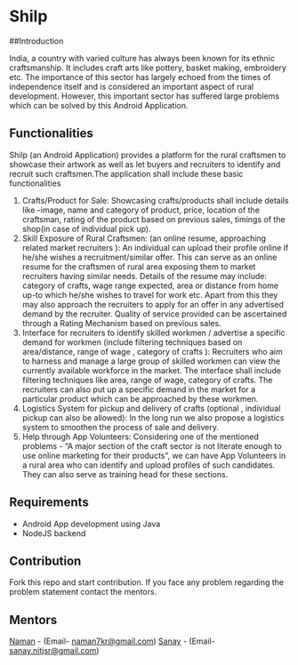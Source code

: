 # Shilp
##Introduction

India, a country with varied culture has always been known for its ethnic craftsmanship. It includes craft arts like pottery, basket making, embroidery etc. The importance of this sector has largely echoed from the times of independence itself and is considered an important aspect of rural development. However, this important sector has suffered large problems which can be solved by this Android Application.

## Functionalities

Shilp (an Android Application) provides a platform for the rural craftsmen to showcase their artwork as well as let buyers and recruiters to identify and recruit such craftsmen.The application shall include these basic functionalities
1)	Crafts/Product for Sale: Showcasing crafts/products shall include details like -image, name and category of product, price, location of the craftsman, rating of the product based on previous sales, timings of the shop(in case of individual pick up).
2)	Skill Exposure of Rural Craftsmen: (an online resume, approaching related market recruiters ):  An individual can upload their profile online if he/she wishes a recruitment/similar offer. This can serve as an online resume for the craftsmen of rural area exposing them to market recruiters having similar needs. Details of the resume may include: category of crafts, wage range expected, area or distance from home up-to which he/she wishes to travel for work etc. Apart from this they may also approach the recruiters to apply for an offer in any advertised demand by the recruiter. Quality of service provided can be ascertained through a Rating Mechanism based on previous sales.
3)	Interface for recruiters to identify skilled workmen / advertise a specific demand for workmen (include filtering techniques based on area/distance, range of wage , category of crafts ): Recruiters who aim to harness and manage a large group of skilled workmen can view the currently available workforce in the market. The interface shall include filtering techniques like area, range of wage, category of crafts. The recruiters can also put up a specific demand in the market for a particular product which can be approached by these workmen.
4)	Logistics System for pickup and delivery of crafts (optional , individual pickup can also be allowed): In the long run we also propose a logistics system to smoothen the process of sale and delivery.
5)	Help through App Volunteers: Considering one of the mentioned problems - “A major section of the craft sector is not literate enough to use online marketing for their products”, we can have App Volunteers in a rural area who can identify and upload profiles of such candidates. They can also serve as training head for these sections.

## Requirements

* Android App development using Java
* NodeJS backend

## Contribution
Fork this repo and start contribution. If you face any problem regarding the problem statement contact the mentors.

## Mentors
  [Naman](https://github.com/naman7kr) - (Email- naman7kr@gmail.com)
  [Sanay](https://github.com/Saanayy) - (Email- sanay.nitjsr@gmail.com)




